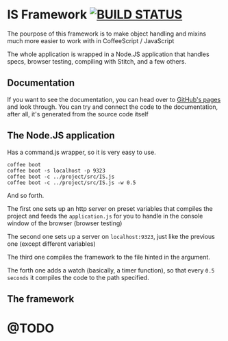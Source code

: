 # IS Framework [![BUILD STATUS](heeps://secure.travis-ci.org/sabinmarcu/is.png)](http://travis-ci.org/sabinmarcu/IS) 
The pourpose of this framework is to make object handling and mixins much more easier to work with in CoffeeScript / JavaScript

The whole application is wrapped in a Node.JS application that handles specs, browser testing, compiling with Stitch, and a few others.

## Documentation
If you want to see the documentation, you can head over to [GitHub's pages](http://sabinmarcu.github.com/IS) and look through. You can try and connect the code to the documentation, after all, it's generated from the source code itself

## The Node.JS application
Has a command.js wrapper, so it is very easy to use.

	coffee boot
	coffee boot -s localhost -p 9323
	coffee boot -c ../project/src/IS.js
	coffee boot -c ../project/src/IS.js -w 0.5

And so forth.

The first one sets up an http server on preset variables that compiles the project and feeds the `application.js` for you to handle in the console window of the browser (browser testing)

The second one sets up a server on `localhost:9323`, just like the previous one (except different variables)

The third one compiles the framework to the file hinted in the argument.

The forth one adds a watch (basically, a timer function), so that every `0.5 seconds` it compiles the code to the path specified.

## The framework 

# @TODO
